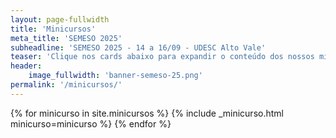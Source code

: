 ```yaml
---
layout: page-fullwidth
title: 'Minicursos'
meta_title: 'SEMESO 2025'
subheadline: 'SEMESO 2025 - 14 a 16/09 - UDESC Alto Vale'
teaser: 'Clique nos cards abaixo para expandir o conteúdo dos nossos minicursos!'
header:
    image_fullwidth: 'banner-semeso-25.png'
permalink: '/minicursos/'
---
```


{% for minicurso in site.minicursos %}
{% include _minicurso.html minicurso=minicurso %}
{% endfor %}

[mhf]: http://lattes.cnpq.br/2665316828133413
[nicolasdeb]: https://www.linkedin.com/in/nicolas-debacher-306642263
[pm]: http://lattes.cnpq.br/2530478080816147
[myllenamiranda]: https://www.linkedin.com/in/myllena-m-8923121b1
[douglasmartins]: https://www.linkedin.com/in/souzadouglasmartins
[labot]: https://www.udesc.br/ceavi/acoes-de-extensao/atuais/labot
[matheusrothenburg]: https://www.linkedin.com/in/matheus-oliver-r/
[lucasnogueira]: https://www.linkedin.com/in/lucas-nogueira-695145241
[brunoespindola]: https://www.linkedin.com/in/bruno-esp%C3%ADndola-37536a1a8/
[carlospantoja]: http://lattes.cnpq.br/4343654212657424
[nilsonlazarin]: http://lattes.cnpq.br/4304954704049203
[danieldallabeneta]: https://www.linkedin.com/in/daniel-dallabeneta-08862079/
[mateusbrandt]: https://www.linkedin.com/in/mateusbrandt/
[guilhermelange]: https://www.linkedin.com/in/guilhermelange/
[rafaelabrantes]: https://www.linkedin.com/in/rabrante/
[diegodidimo]: https://www.linkedin.com/in/diego-didimo-lemos-de-oliveira-76974839/
